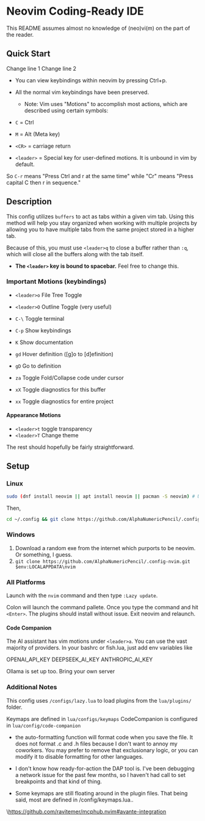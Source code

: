 # Neovim Coding-Ready IDE

This README assumes almost no knowledge of (neo)vi(m) on the part of the reader.

## Quick Start

Change line 1
Change line 2

- You can view keybindings within neovim by pressing Ctrl+p.

- All the normal vim keybindings have been preserved.

  - Note: Vim uses "Motions" to accomplish most actions, which are
    described using certain symbols:

- `C` = Ctrl

- `M` = Alt (Meta key)

- `<CR>` = carriage return

- `<leader>` = Special key for user-defined motions. It is unbound in vim by default.

So `C-r` means "Press Ctrl and r at the same time"
while "Cr" means "Press capital C then r in sequence."

## Description

This config utilizes `buffers` to act as tabs within a given vim tab.
Using this method will help you stay organized when working with
multiple projects by allowing you to have multiple tabs from the
same project stored in a higher tab.

Because of this, you must use `<leader>q` to close a buffer rather
than `:q`, which will close all the buffers along with the tab itself.

- **The `<leader>` key is bound to spacebar.** Feel free to change this.

### Important Motions (keybindings)

- `<leader>o` File Tree Toggle

- `<leader>O` Outline Toggle (very useful)

- `C-\` Toggle terminal

- `C-p` Show keybindings

- `K` Show documentation

- `gd` Hover definition ([g]o to [d]efinition)

- `gD` Go to definition

- `za` Toggle Fold/Collapse code under cursor

- `xX` Toggle diagnostics for this buffer

- `xx` Toggle diagnostics for entire project

#### Appearance Motions

- `<leader>t` toggle transparency
- `<leader>T` Change theme

The rest should hopefully be fairly straightforward.

## Setup

### Linux

```bash
sudo (dnf install neovim || apt install neovim || pacman -S neovim) # Use your distro package manager.
```

Then,

```bash
cd ~/.config && git clone https://github.com/AlphaNumericPencil/.config-nvim.git nvim
```

### Windows

1. Download a random exe from the internet which purports to be neovim.
   Or something, I guess.
1. `git clone https://github.com/AlphaNumericPencil/.config-nvim.git $env:LOCALAPPDATA\nvim`

### All Platforms

Launch with the `nvim` command and then type `:Lazy update`.

Colon will launch the command pallete. Once you type the
command and hit `<Enter>`. The plugins should install without
issue. Exit neovim and relaunch.

#### Code Companion

The AI assistant has vim motions under `<leader>a`. You can
use the vast majority of providers. In your bashrc or fish.lua,
just add env variables like

OPENAI_API_KEY
DEEPSEEK_AI_KEY
ANTHROPIC_AI_KEY

Ollama is set up too. Bring your own server

### Additional Notes

This config uses `/configs/lazy.lua` to load plugins from the `lua/plugins/` folder.

Keymaps are defined in `lua/configs/keymaps`
CodeCompanion is configured in `lua/config/code-companion`

- the auto-formatting function will format code when you save the file.
  It does not format .c and .h files because I don't want to annoy my coworkers.
  You may prefer to remove that exclusionary logic, or you can
  modify it to disable formatting for other languages.

- I don't know how ready-for-action the DAP tool is. I've been debugging
  a network issue for the past few months, so I haven't had call to set
  breakpoints and that kind of thing.

- Some keymaps are still floating around in the plugin files.
  That being said, most are defined in /config/keymaps.lua..

\\<https://github.com/ravitemer/mcphub.nvim#avante-integration>

